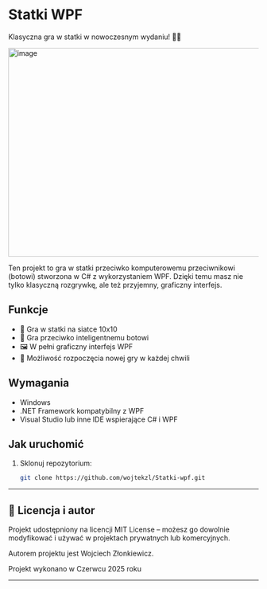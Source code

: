 # Statki WPF

Klasyczna gra w statki w nowoczesnym wydaniu! 🌊⚓

<img width="807,5" height="419,5" alt="image" src="https://github.com/user-attachments/assets/66823b53-d99b-4fb7-9043-39963285d6ff" />

Ten projekt to gra w statki przeciwko komputerowemu przeciwnikowi (botowi) stworzona w C# z wykorzystaniem WPF. Dzięki temu masz nie tylko klasyczną rozgrywkę, ale też przyjemny, graficzny interfejs.

## Funkcje

- 🎯 Gra w statki na siatce 10x10
- 🤖 Gra przeciwko inteligentnemu botowi
- 🖼 W pełni graficzny interfejs WPF
- 🔄 Możliwość rozpoczęcia nowej gry w każdej chwili

## Wymagania

- Windows
- .NET Framework kompatybilny z WPF
- Visual Studio lub inne IDE wspierające C# i WPF

## Jak uruchomić

1. Sklonuj repozytorium:
   ```bash
   git clone https://github.com/wojtekzl/Statki-wpf.git

---

## 📜 Licencja i autor
Projekt udostępniony na licencji MIT License – możesz go dowolnie modyfikować i używać w projektach prywatnych lub komercyjnych.

Autorem projektu jest Wojciech Złonkiewicz.

Projekt wykonano w Czerwcu 2025 roku

---
